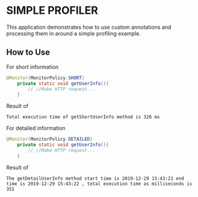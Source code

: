 # SIMPLE PROFILER

This application demonstrates how to use custom annotations and processing them in around a simple profiling example.

## How to Use

For short information

```java
@Monitor(MonitorPolicy.SHORT)
    private static void getUserInfo(){
        // //Make HTTP request...
    }
```

Result of
```
Total execution time of getShortUserInfo method is 326 ms
```

For detailed information
```java
@Monitor(MonitorPolicy.DETAILED)
    private static void getUserInfo(){
        // //Make HTTP request...
    }
```

Result of
```
The getDetailUserInfo method start time is 2019-12-29 15:43:21 end time is 2019-12-29 15:43:22 , total execution time as milliseconds is 351
```